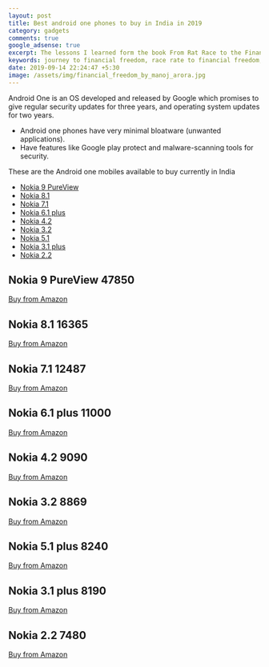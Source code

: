 ```yaml
---
layout: post
title: Best android one phones to buy in India in 2019
category: gadgets
comments: true
google_adsense: true
excerpt: The lessons I learned form the book From Rat Race to the Financial Freedom by Manoj Arora and my journey after that to reach financial freedom
keywords: journey to financial freedom, race rate to financial freedom, financial freedom book, how to achieve financial freedom, financial freedom India
date: 2019-09-14 22:24:47 +5:30
image: /assets/img/financial_freedom_by_manoj_arora.jpg
---
```

Android One is an OS developed and released by Google which promises to give regular security updates for three years, and operating system updates for two years.

* Android one phones have very minimal bloatware (unwanted applications).
* Have features like Google play protect and malware-scanning tools for security.

These are the Android one mobiles available to buy currently in India
* <a href="#nok_9_pure"> Nokia 9 PureView</a><!--flipkart pause compaign-->
* <a href="#nok_8.1"> Nokia 8.1</a>
* <a href="#nok_7.1"> Nokia 7.1</a>
* <a href="#nok_6.1_p"> Nokia 6.1 plus</a>
* <a href="#nok_4.2"> Nokia 4.2</a>
* <a href="#nok_3.2"> Nokia 3.2</a>
* <a href="#nok_5.1_p"> Nokia 5.1</a>
* <a href="#nok_3.1">Nokia 3.1 plus</a>
* <a href="#nok_2.2">Nokia 2.2</a>


<h2 id="nok_9_pure"> Nokia 9 PureView 47850</h2>
<a class="buy_from_amazon" href="https://amzn.to/2Lyfqup">Buy from Amazon</a> <!--flipkart pause compaign-->
<h2 id="nok_8.1"> Nokia 8.1 16365</h2>
<a class="buy_from_amazon" href=" https://amzn.to/2QaOi91">Buy from Amazon</a>
<!--Nokia 6.2 yet to arrive-->
<h2 id="nok_7.1" >	Nokia 7.1 12487        </h2>
<a class="buy_from_amazon" href="https://amzn.to/2USIuzM">Buy from Amazon</a> 
<h2 id="nok_6.1_p"> 	Nokia 6.1 plus 11000   </h2><a class="buy_from_amazon" href="https://amzn.to/31pEgSS">Buy from Amazon</a> 
<h2 id="nok_4.2" >	Nokia 4.2 9090 	       </h2>
<a class="buy_from_amazon" href="https://amzn.to/32KkvFw">Buy from Amazon</a> 
<h2 id="nok_3.2" >	Nokia 3.2 8869 	       </h2>
<a class="buy_from_amazon" href="https://amzn.to/2UTNXWW">Buy from Amazon</a> 
<h2 id="nok_5.1_p"> 	Nokia 5.1 plus 	8240   </h2>
<a class="buy_from_amazon" href="https://amzn.to/2NeS8vC">Buy from Amazon</a> 
<h2 id="nok_3.1" >	Nokia 3.1 plus 	8190   </h2>
<a class="buy_from_amazon" href="https://amzn.to/32K2G9P">Buy from Amazon</a> 
<h2 id="nok_2.2" >	Nokia 2.2 7480 	       </h2>
<a class="buy_from_amazon" href="https://amzn.to/2LuQqUI">Buy from Amazon</a> 

